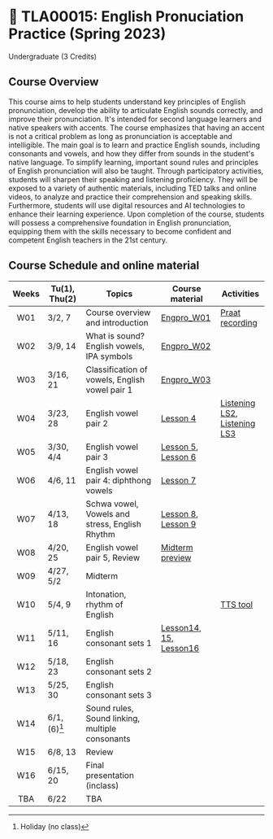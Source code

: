 # 🌱 TLA00015: English Pronuciation Practice (Spring 2023)
Undergraduate (3 Credits)

## Course Overview

This course aims to help students understand key principles of English pronunciation, develop the ability to articulate English sounds correctly, and improve their pronunciation. It's intended for second language learners and native speakers with accents. The course emphasizes that having an accent is not a critical problem as long as pronunciation is acceptable and intelligible. The main goal is to learn and practice English sounds, including consonants and vowels, and how they differ from sounds in the student's native language. To simplify learning, important sound rules and principles of English pronunciation will also be taught. Through participatory activities, students will sharpen their speaking and listening proficiency. They will be exposed to a variety of authentic materials, including TED talks and online videos, to analyze and practice their comprehension and speaking skills. Furthermore, students will use digital resources and AI technologies to enhance their learning experience. Upon completion of the course, students will possess a comprehensive foundation in English pronunciation, equipping them with the skills necessary to become confident and competent English teachers in the 21st century.


## Course Schedule and online material

|Weeks|Tu(1), Thu(2)|Topics|Course material|Activities|
|:--:|--|--|--|--|
|W01|3/2, 7|Course overview and introduction|[Engpro_W01](https://github.com/MK316/Spring2023/blob/main/Engpro/Engpro_W01.ipynb)|[Praat recording](https://github.com/MK316/Spring2023/blob/main/data/praat_recording.pdf)|
|W02|3/9, 14|What is sound? English vowels, IPA symbols|[Engpro_W02](https://github.com/MK316/Spring2023/blob/main/Engpro/Engpro_W02.ipynb)||
|W03|3/16, 21|Classification of vowels, English vowel pair 1|[Engpro_W03](https://github.com/MK316/Spring2023/blob/main/Engpro/Engpro_W03.ipynb)||
|W04|3/23, 28|English vowel pair 2|[Lesson 4](https://github.com/MK316/Spring2023/blob/main/Engpro/Engpro_Lesson4.ipynb)|[Listening LS2](https://github.com/MK316/Engpro/blob/main/Lesson02_listening.ipynb), <br>[Listening LS3](https://github.com/MK316/Engpro/blob/main/Lesson03_listening.ipynb)|
|W05|3/30, 4/4|English vowel pair 3|[Lesson 5](https://github.com/MK316/Spring2023/blob/main/Engpro/Engpro_Lesson5.ipynb),<br>[Lesson 6](https://github.com/MK316/Spring2023/blob/main/Engpro/Engpro_Lesson6.ipynb)||
|W06|4/6, 11|English vowel pair 4: diphthong vowels|[Lesson 7](https://github.com/MK316/Spring2023/blob/main/Engpro/Engpro_Lesson7.ipynb)||
|W07|4/13, 18|Schwa vowel, Vowels and stress, English Rhythm|[Lesson 8](https://github.com/MK316/Spring2023/blob/main/Engpro/Lesson8.ipynb),<br>[Lesson 9](https://github.com/MK316/Spring2023/blob/main/Engpro/Lesson9.ipynb)||
|W08|4/20, 25|English vowel pair 5, Review|[Midterm preview](https://colab.research.google.com/drive/1P4iyx_n34ni39hT6F1vGgn0eWVG7j6RY#scrollTo=5eu6C-Mt1az1)||
|W09|4/27, 5/2|Midterm|||
|W10|5/4, 9| Intonation, rhythm of English||[TTS tool](https://github.com/MK316/Spring2023/blob/main/gTTS_buttoned_multi.ipynb)|
|W11|5/11, 16|English consonant sets 1|[Lesson14, 15](https://github.com/MK316/Spring2023/blob/main/Engpro/Lesson1415.ipynb),<br>[Lesson16](https://github.com/MK316/Spring2023/blob/main/Engpro/Lesson16.ipynb)||
|W12|5/18, 23|English consonant sets 2|||
|W13|5/25, 30|English consonant sets 3|||
|W14|6/1, (6)[^1]|Sound rules, Sound linking, multiple consonants|||
|W15|6/8, 13|Review|||
|W16|6/15, 20|Final presentation (inclass)|||
|TBA|6/22|TBA|||

[^1]: Holiday (no class)
